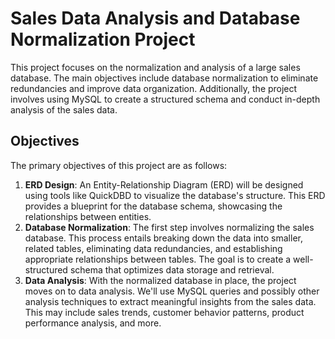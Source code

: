 # Sales Data Analysis and Database Normalization Project

This project focuses on the normalization and analysis of a large sales database. The main objectives include database normalization to eliminate redundancies and improve data organization. Additionally, the project involves using MySQL to create a structured schema and conduct in-depth analysis of the sales data.


## Objectives

The primary objectives of this project are as follows:

1. **ERD Design**: An Entity-Relationship Diagram (ERD) will be designed using tools like QuickDBD to visualize the database's structure. This ERD provides a blueprint for the database schema, showcasing the relationships between entities.
2. **Database Normalization**: The first step involves normalizing the sales database. This process entails breaking down the data into smaller, related tables, eliminating data redundancies, and establishing appropriate relationships between tables. The goal is to create a well-structured schema that optimizes data storage and retrieval.
3. **Data Analysis**: With the normalized database in place, the project moves on to data analysis. We'll use MySQL queries and possibly other analysis techniques to extract meaningful insights from the sales data. This may include sales trends, customer behavior patterns, product performance analysis, and more.



